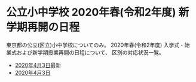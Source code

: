 # 公立小中学校 2020年春(令和2年度) 新学期再開の日程

東京都の公立(区立)小中学校についてのみ。
2020年春(令和2年度) 入学式・始業式および新学期授業再開の日程について、
区別の対応状況一覧。

 * [2020年4月3日](latest.md)最新
 * [2020年4月3日](20200403.md)
